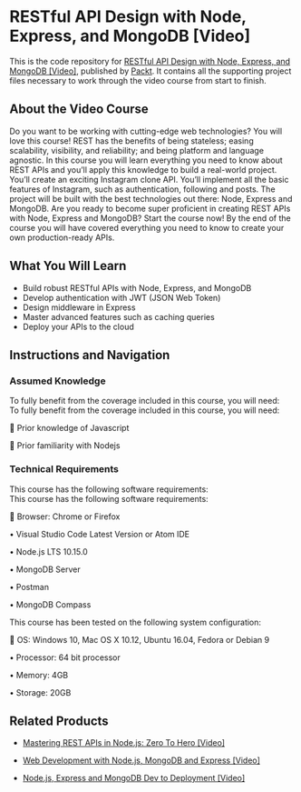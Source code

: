 # RESTful API Design with Node, Express, and MongoDB [Video]
This is the code repository for [RESTful API Design with Node, Express, and MongoDB [Video]](https://www.packtpub.com/application-development/restful-api-design-node-express-and-mongodb-video?utm_source=github&utm_medium=repository&utm_campaign=9781838642723), published by [Packt](https://www.packtpub.com/?utm_source=github). It contains all the supporting project files necessary to work through the video course from start to finish.
## About the Video Course
Do you want to be working with cutting-edge web technologies? You will love this course! REST has the benefits of being stateless; easing scalability, visibility, and reliability; and being platform and language agnostic. 
In this course you will learn everything you need to know about REST APIs and you’ll apply this knowledge to build a real-world project. You’ll create an exciting Instagram clone API. You’ll implement all the basic features of Instagram, such as authentication, following and posts. The project will be built with the best technologies out there: Node, Express and MongoDB. Are you ready to become super proficient in creating REST APIs with Node, Express and MongoDB? Start the course now! 
By the end of the course you will have covered everything you need to know to create your own production-ready APIs.


<H2>What You Will Learn</H2>
<DIV class=book-info-will-learn-text>
<UL>
<LI>Build robust RESTful APIs with Node, Express, and MongoDB 
<LI>Develop authentication with JWT (JSON Web Token) 
<LI>Design middleware in Express 
<LI>Master advanced features such as caching queries 
<LI>Deploy your APIs to the cloud </LI></UL></DIV>

## Instructions and Navigation
### Assumed Knowledge
To fully benefit from the coverage included in this course, you will need:<br/>
To fully benefit from the coverage included in this course, you will need:

 Prior knowledge of Javascript

 Prior familiarity with Nodejs

### Technical Requirements
This course has the following software requirements:<br/>
This course has the following software requirements:
	
 Browser: Chrome or Firefox

• Visual Studio Code Latest Version or Atom IDE

• Node.js LTS 10.15.0

• MongoDB Server

• Postman

• MongoDB Compass

This course has been tested on the following system configuration:

 OS: Windows 10, Mac OS X 10.12, Ubuntu 16.04, Fedora or Debian 9

• Processor: 64 bit processor

• Memory: 4GB

• Storage: 20GB
 


## Related Products
* [Mastering REST APIs in Node.js: Zero To Hero [Video]](https://www.packtpub.com/application-development/mastering-rest-apis-nodejs-zero-hero-video?utm_source=github&utm_medium=repository&utm_campaign=9781838825232)

* [Web Development with Node.js, MongoDB and Express [Video]](https://www.packtpub.com/application-development/web-development-nodejs-mongodb-and-express-video?utm_source=github&utm_medium=repository&utm_campaign=9781786463425)

* [Node.js, Express and MongoDB Dev to Deployment [Video]](https://www.packtpub.com/application-development/nodejs-express-and-mongodb-dev-deployment-video?utm_source=github&utm_medium=repository&utm_campaign=9781789535952)

